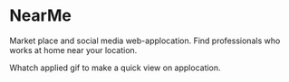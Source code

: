 # NearMe
Market place and social media web-applocation.
Find professionals who works at home near your location. 

Whatch applied gif to make a quick view on applocation.

